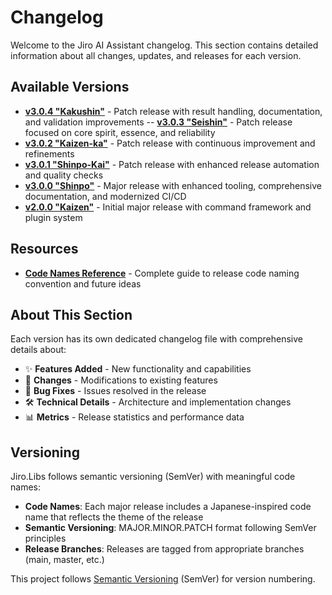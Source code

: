 # Changelog

Welcome to the Jiro AI Assistant changelog. This section contains detailed information about all changes, updates, and releases for each version.

## Available Versions

<!-- Newest first -->
- **[v3.0.4 "Kakushin"](v3.0.4.md)** - Patch release with result handling, documentation, and validation improvements
-- **[v3.0.3 "Seishin"](v3.0.3.md)** - Patch release focused on core spirit, essence, and reliability
- **[v3.0.2 "Kaizen-ka"](v3.0.2.md)** - Patch release with continuous improvement and refinements
- **[v3.0.1 "Shinpo-Kai"](v3.0.1.md)** - Patch release with enhanced release automation and quality checks
- **[v3.0.0 "Shinpo"](v3.0.0.md)** - Major release with enhanced tooling, comprehensive documentation, and modernized CI/CD
- **[v2.0.0 "Kaizen"](v2.0.0.md)** - Initial major release with command framework and plugin system

## Resources

- **[Code Names Reference](code-names.md)** - Complete guide to release code naming convention and future ideas

## About This Section

Each version has its own dedicated changelog file with comprehensive details about:

- ✨ **Features Added** - New functionality and capabilities
- 🔄 **Changes** - Modifications to existing features
- 🐛 **Bug Fixes** - Issues resolved in the release
- 🛠️ **Technical Details** - Architecture and implementation changes
- 📊 **Metrics** - Release statistics and performance data

## Versioning

Jiro.Libs follows semantic versioning (SemVer) with meaningful code names:

- **Code Names**: Each major release includes a Japanese-inspired code name that reflects the theme of the release
- **Semantic Versioning**: MAJOR.MINOR.PATCH format following SemVer principles
- **Release Branches**: Releases are tagged from appropriate branches (main, master, etc.)

This project follows [Semantic Versioning](https://semver.org/spec/v2.0.0.html) (SemVer) for version numbering.

